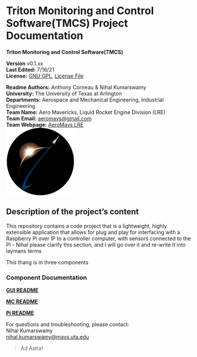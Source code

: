 # Triton Monitoring and Control Software(TMCS) Project Documentation

**Triton Monitoring and Control Software(TMCS)**  
<!-- Can we auto-update the version from Git Tag and the last edited? -->
**Version** v0.1.xx  
**Last Edited:** 7/16/21  
**License:** [GNU GPL](https://www.gnu.org/licenses/licenses.html#GPL),
[License File](LICENSE.md)

**Readme Authors:** Anthony Corneau & Nihal Kumarswamy   
**University:** The University of Texas at Arlington  
**Departments:** Aerospace and Mechanical Engineering, Industrial Engineering  
**Team Name:** Aero Mavericks, Liquid Rocket Engine Division (LRE)  
**Team Email:** aeromavs@gmail.com  
**Team Webpage:** [AeroMavs LRE](https://aeromavs.weebly.com/about.html)  
![Logo](.readme/aeromavs-circle_1.png)

## Description of the project’s content

This repository contains a code project that is a lightweight, highly extensible 
application that allows for plug and play for interfacing with a Raspberry Pi 
over IP to a controller computer, with sensors connected to the Pi - Nihal 
please clarify this section, and I will go over it and re-write it into laymans terms

This thang is in three components


### Component Documentation

**[GUI README](gui/README.md)**  

**[MC README](mc/README.md)**  

**[Pi README](pi/README.md)**  



For questions and troubleshooting, please contact:  
Nihal Kumarswamy  
nihal.kumarswamy@mavs.uta.edu  

> Ad Astra!
